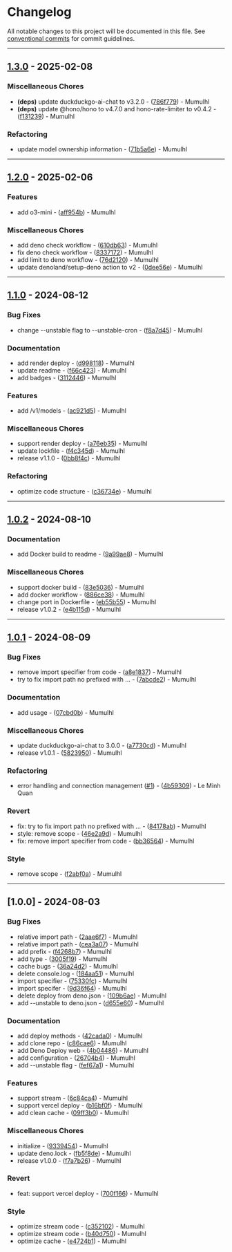 # Changelog

All notable changes to this project will be documented in this file. See [conventional commits](https://www.conventionalcommits.org/) for commit guidelines.

---
## [1.3.0](https://github.com/mumu-lhl/duckduckgo-ai-chat-service/compare/v1.2.0..v1.3.0) - 2025-02-08

### Miscellaneous Chores

- **(deps)** update duckduckgo-ai-chat to v3.2.0 - ([786f779](https://github.com/mumu-lhl/duckduckgo-ai-chat-service/commit/786f7796db7567cc732164f2dec8dae042df42c8)) - Mumulhl
- **(deps)** update @hono/hono to v4.7.0 and hono-rate-limiter to v0.4.2 - ([f131239](https://github.com/mumu-lhl/duckduckgo-ai-chat-service/commit/f131239f183d0121619a919a35febe6f59f527f5)) - Mumulhl

### Refactoring

- update model ownership information - ([71b5a6e](https://github.com/mumu-lhl/duckduckgo-ai-chat-service/commit/71b5a6e0be34072bd3258a71a495ec79353ad33f)) - Mumulhl

---
## [1.2.0](https://github.com/mumu-lhl/duckduckgo-ai-chat-service/compare/v1.1.0..v1.2.0) - 2025-02-06

### Features

- add o3-mini - ([aff954b](https://github.com/mumu-lhl/duckduckgo-ai-chat-service/commit/aff954bef75f1d1732a09620accd677488f59829)) - Mumulhl

### Miscellaneous Chores

- add deno check workflow - ([610db63](https://github.com/mumu-lhl/duckduckgo-ai-chat-service/commit/610db632cb8ed4d0d7ea4e6041df69b85d7a16cc)) - Mumulhl
- fix deno check workflow - ([8337172](https://github.com/mumu-lhl/duckduckgo-ai-chat-service/commit/8337172718281f180bc22297903d7a50cfa82a88)) - Mumulhl
- add limit to deno workflow - ([76d2120](https://github.com/mumu-lhl/duckduckgo-ai-chat-service/commit/76d2120d467062bb662da2f04b92142adc5b57cb)) - Mumulhl
- update denoland/setup-deno action to v2 - ([0dee56e](https://github.com/mumu-lhl/duckduckgo-ai-chat-service/commit/0dee56e4f857d21eba9214dd0f38ae3580393bd9)) - Mumulhl

---
## [1.1.0](https://github.com/mumu-lhl/duckduckgo-ai-chat-service/compare/v1.0.2..v1.1.0) - 2024-08-12

### Bug Fixes

- change --unstable flag to --unstable-cron - ([f8a7d45](https://github.com/mumu-lhl/duckduckgo-ai-chat-service/commit/f8a7d45674b0c9cbec13d5a2faff3b48f0d77c64)) - Mumulhl

### Documentation

- add render deploy - ([d998118](https://github.com/mumu-lhl/duckduckgo-ai-chat-service/commit/d99811826e106da20e12269de91d0f381cc53b0c)) - Mumulhl
- update readme - ([f66c423](https://github.com/mumu-lhl/duckduckgo-ai-chat-service/commit/f66c42382bfb84c12c8063fa1014ad51c63eefef)) - Mumulhl
- add badges - ([3112446](https://github.com/mumu-lhl/duckduckgo-ai-chat-service/commit/31124462d39764832ba23636056e10ba1880b995)) - Mumulhl

### Features

- add /v1/models - ([ac921d5](https://github.com/mumu-lhl/duckduckgo-ai-chat-service/commit/ac921d51b27bb0035faa02ee12fd066e4f51c24e)) - Mumulhl

### Miscellaneous Chores

- support render deploy - ([a76eb35](https://github.com/mumu-lhl/duckduckgo-ai-chat-service/commit/a76eb35d58d6ae97d7a2dd8875b38848456baab6)) - Mumulhl
- update lockfile - ([f4c345d](https://github.com/mumu-lhl/duckduckgo-ai-chat-service/commit/f4c345d908407563358ccc5da81c1570c54a59bb)) - Mumulhl
- release v1.1.0 - ([0bb8f4c](https://github.com/mumu-lhl/duckduckgo-ai-chat-service/commit/0bb8f4c840c4cddcc4f169c86c0bd46ab8498900)) - Mumulhl

### Refactoring

- optimize code structure - ([c36734e](https://github.com/mumu-lhl/duckduckgo-ai-chat-service/commit/c36734ec41cc19cb37e4e4e3e84e92c3211b86ce)) - Mumulhl

---
## [1.0.2](https://github.com/mumu-lhl/duckduckgo-ai-chat-service/compare/v1.0.1..v1.0.2) - 2024-08-10

### Documentation

- add Docker build to readme - ([9a99ae8](https://github.com/mumu-lhl/duckduckgo-ai-chat-service/commit/9a99ae878b7051e5c31d4fdfceaccfd75adb3828)) - Mumulhl

### Miscellaneous Chores

- support docker build - ([83e5036](https://github.com/mumu-lhl/duckduckgo-ai-chat-service/commit/83e5036a37eb27451771641f8df33db9fc45182d)) - Mumulhl
- add docker workflow - ([886ce38](https://github.com/mumu-lhl/duckduckgo-ai-chat-service/commit/886ce38e87e5c936634d85f99e7991836d148e53)) - Mumulhl
- change port in Dockerfile - ([eb55b55](https://github.com/mumu-lhl/duckduckgo-ai-chat-service/commit/eb55b5517775649d194e020df5a090fa61688a1a)) - Mumulhl
- release v1.0.2 - ([e4b115d](https://github.com/mumu-lhl/duckduckgo-ai-chat-service/commit/e4b115dd79f92bc9ad1e50902bdd8c7ce22c5af8)) - Mumulhl

---
## [1.0.1](https://github.com/mumu-lhl/duckduckgo-ai-chat-service/compare/v1.0.0..v1.0.1) - 2024-08-09

### Bug Fixes

- remove import specifier from code - ([a8e1837](https://github.com/mumu-lhl/duckduckgo-ai-chat-service/commit/a8e18379e5f290683fbce626fc6242b34a8298ff)) - Mumulhl
- try to fix import path no prefixed with ... - ([7abcde2](https://github.com/mumu-lhl/duckduckgo-ai-chat-service/commit/7abcde22f77c74bcd21ae9f84bababe9886953f4)) - Mumulhl

### Documentation

- add usage - ([07cbd0b](https://github.com/mumu-lhl/duckduckgo-ai-chat-service/commit/07cbd0b0a59e0df188f192c8df672540efd0d62d)) - Mumulhl

### Miscellaneous Chores

- update duckduckgo-ai-chat to 3.0.0 - ([a7730cd](https://github.com/mumu-lhl/duckduckgo-ai-chat-service/commit/a7730cdeb4ef8963ee67335832032f0438a1ba66)) - Mumulhl
- release v1.0.1 - ([5823950](https://github.com/mumu-lhl/duckduckgo-ai-chat-service/commit/5823950da426e2e34d626fe58bc1e8bc265f505d)) - Mumulhl

### Refactoring

- error handling and connection management ([#1](https://github.com/mumu-lhl/duckduckgo-ai-chat-service/issues/1)) - ([4b59309](https://github.com/mumu-lhl/duckduckgo-ai-chat-service/commit/4b59309daeda6994a794e44ef6447be03e0ccc1a)) - Le Minh Quan

### Revert

- fix: try to fix import path no prefixed with ... - ([84178ab](https://github.com/mumu-lhl/duckduckgo-ai-chat-service/commit/84178ab178c9c7979dd96c9580a4db2fe875bcc3)) - Mumulhl
- style: remove scope - ([46e2a9d](https://github.com/mumu-lhl/duckduckgo-ai-chat-service/commit/46e2a9dc1353cfaf1c9098757204f5ed5b2d207c)) - Mumulhl
- fix: remove import specifier from code - ([bb36564](https://github.com/mumu-lhl/duckduckgo-ai-chat-service/commit/bb365645b0cb4958e54b0b3386eca33c54a8a4a4)) - Mumulhl

### Style

- remove scope - ([f2abf0a](https://github.com/mumu-lhl/duckduckgo-ai-chat-service/commit/f2abf0a0e40d7cfec7687d88791d36f98777e25f)) - Mumulhl

---
## [1.0.0] - 2024-08-03

### Bug Fixes

- relative import path - ([2aae6f7](https://github.com/mumu-lhl/duckduckgo-ai-chat-service/commit/2aae6f7c6ec4b8f422634a5a6c827821dab96ca9)) - Mumulhl
- relative import path - ([cea3a07](https://github.com/mumu-lhl/duckduckgo-ai-chat-service/commit/cea3a076f819b60c1e9113f5d57801d8f0f47ed7)) - Mumulhl
- add prefix - ([f4268b7](https://github.com/mumu-lhl/duckduckgo-ai-chat-service/commit/f4268b7471c55b9450382cb58d7f765c10f4d551)) - Mumulhl
- add type - ([3005f19](https://github.com/mumu-lhl/duckduckgo-ai-chat-service/commit/3005f199d679ce05f357650f492f293f59a983e2)) - Mumulhl
- cache bugs - ([36a24d2](https://github.com/mumu-lhl/duckduckgo-ai-chat-service/commit/36a24d20de1de2d0cc2e23e6665ff8099f1733b2)) - Mumulhl
- delete console.log - ([184aa51](https://github.com/mumu-lhl/duckduckgo-ai-chat-service/commit/184aa51bbd57cf46bdbc34aca8c5372b2e7c1ca0)) - Mumulhl
- import specifier - ([75330fc](https://github.com/mumu-lhl/duckduckgo-ai-chat-service/commit/75330fc1b7eb4883ba308b29d57e1504e3af0b49)) - Mumulhl
- import specifer - ([9d36f64](https://github.com/mumu-lhl/duckduckgo-ai-chat-service/commit/9d36f6478b7cd5f99b510a2c0a705a74c6eb4a44)) - Mumulhl
- delete deploy from deno.json - ([109b6ae](https://github.com/mumu-lhl/duckduckgo-ai-chat-service/commit/109b6aecebbe6000b10a4177e26e9ca3ffd98dd5)) - Mumulhl
- add --unstable to deno.json - ([d655e60](https://github.com/mumu-lhl/duckduckgo-ai-chat-service/commit/d655e6091ec280000b2369218cdbc9f4a91d1c69)) - Mumulhl

### Documentation

- add deploy methods - ([42cada0](https://github.com/mumu-lhl/duckduckgo-ai-chat-service/commit/42cada05b78b0041c0552cd8e9f7a4be87752f82)) - Mumulhl
- add clone repo - ([c86cae6](https://github.com/mumu-lhl/duckduckgo-ai-chat-service/commit/c86cae6d19b25ebd7ed24754bc10ff3619b13116)) - Mumulhl
- add Deno Deploy web - ([4b04486](https://github.com/mumu-lhl/duckduckgo-ai-chat-service/commit/4b04486a09558fc5ffa51548fe99dcb82c8d93d9)) - Mumulhl
- add configuration - ([26704b4](https://github.com/mumu-lhl/duckduckgo-ai-chat-service/commit/26704b451846d9de3387174c8a2b9ef4b7698f11)) - Mumulhl
- add --unstable flag - ([fef67a1](https://github.com/mumu-lhl/duckduckgo-ai-chat-service/commit/fef67a193f8eebd3a795bd48c4f2b52afd23c955)) - Mumulhl

### Features

- support stream - ([6c84ca4](https://github.com/mumu-lhl/duckduckgo-ai-chat-service/commit/6c84ca43a82a9339ea6fb2dfd4d522c3a329436d)) - Mumulhl
- support vercel deploy - ([b16bf0f](https://github.com/mumu-lhl/duckduckgo-ai-chat-service/commit/b16bf0f4056c3656741ae513f1002e81380b090e)) - Mumulhl
- add clean cache - ([09ff3b0](https://github.com/mumu-lhl/duckduckgo-ai-chat-service/commit/09ff3b031d5c1aa119d7361be497a4750cb301e6)) - Mumulhl

### Miscellaneous Chores

- initialize - ([9339454](https://github.com/mumu-lhl/duckduckgo-ai-chat-service/commit/9339454908a9cf6d178bd73350fa520c65be36e5)) - Mumulhl
- update deno.lock - ([fb5f8de](https://github.com/mumu-lhl/duckduckgo-ai-chat-service/commit/fb5f8de751d7a2a231bbd73f55c73200e4f2fcb5)) - Mumulhl
- release v1.0.0 - ([f7a7b26](https://github.com/mumu-lhl/duckduckgo-ai-chat-service/commit/f7a7b2621cf768a51e0641fa904ec829d6a767c4)) - Mumulhl

### Revert

- feat: support vercel deploy - ([700f166](https://github.com/mumu-lhl/duckduckgo-ai-chat-service/commit/700f16608a60f2203c09b1a5901f895fbb51b0a4)) - Mumulhl

### Style

- optimize stream code - ([c352102](https://github.com/mumu-lhl/duckduckgo-ai-chat-service/commit/c35210280ef8db78cf3654947e0cdb6e2785b58b)) - Mumulhl
- optimize stream code - ([b40d750](https://github.com/mumu-lhl/duckduckgo-ai-chat-service/commit/b40d7508823a5b44ae786b641f77a190cfc6ab0b)) - Mumulhl
- optimize cache - ([e4724b1](https://github.com/mumu-lhl/duckduckgo-ai-chat-service/commit/e4724b137e5b69b6c702097baf78318c92c92498)) - Mumulhl

<!-- generated by git-cliff -->
